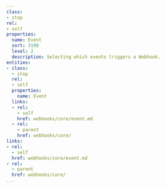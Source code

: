 ```yaml
---
class:
- stop
rel:
- self
properties:
  name: Event
  sort: 3199
  level: 2
  description: Selecting which events triggers a Webhook.
entities:
- class:
  - stop
  rel:
  - self
  properties:
    name: Event
  links:
  - rel:
    - self
    href: webhooks/core/event.md
  - rel:
    - parent
    href: webhooks/core/
links:
- rel:
  - self
  href: webhooks/core/event.md
- rel:
  - parent
  href: webhooks/core/
...
```


